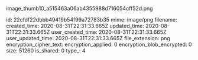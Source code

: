 image_thumb10_a515463a06ab4355988d716054cff52d.png

id: 22cfdf22dbbb49419b54f99a72783b35
mime: image/png
filename: 
created_time: 2020-08-31T22:31:33.665Z
updated_time: 2020-08-31T22:31:33.665Z
user_created_time: 2020-08-31T22:31:33.665Z
user_updated_time: 2020-08-31T22:31:33.665Z
file_extension: png
encryption_cipher_text: 
encryption_applied: 0
encryption_blob_encrypted: 0
size: 51260
is_shared: 0
type_: 4